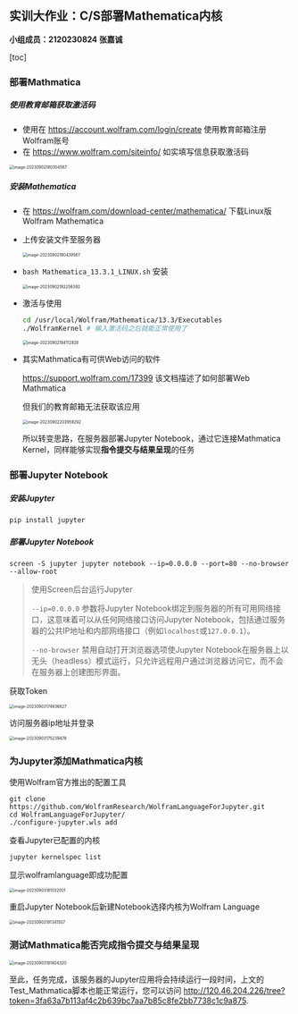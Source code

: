 ## 实训大作业：C/S部署Mathematica内核

**小组成员：2120230824 张嘉诚**

[toc]

### 部署Mathmatica

##### 使用教育邮箱获取激活码

- 使用在 https://account.wolfram.com/login/create 使用教育邮箱注册Wolfram账号
- 在 https://www.wolfram.com/siteinfo/ 如实填写信息获取激活码

<img src="./images/image-20230902180354587.png" alt="image-20230902180354587" style="zoom:50%;" />



##### 安装Mathematica

- 在 https://wolfram.com/download-center/mathematica/ 下载Linux版Wolfram Mathematica

- 上传安装文件至服务器

  <img src="./images/image-20230902180439567.png" alt="image-20230902180439567" style="zoom:50%;" />

- `bash Mathematica_13.3.1_LINUX.sh` 安装

  <img src="./images/image-20230902182256392.png" alt="image-20230902182256392" style="zoom:50%;" />

- 激活与使用

  ```sh
  cd /usr/local/Wolfram/Mathematica/13.3/Executables
  ./WolframKernel # 输入激活码之后就能正常使用了
  ```

  

  <img src="./images/image-20230902184112928.png" alt="image-20230902184112928" style="zoom:50%;" />

- 其实Mathmatica有可供Web访问的软件

  https://support.wolfram.com/17399 该文档描述了如何部署Web Mathmatica

  但我们的教育邮箱无法获取该应用

  <img src="./images/image-20230902203959292.png" alt="image-20230902203959292" style="zoom:50%;" />

  所以转变思路，在服务器部署Jupyter Notebook，通过它连接Mathmatica Kernel，同样能够实现**指令提交与结果呈现**的任务

### 部署Jupyter Notebook

##### 安装Jupyter

```sh
pip install jupyter
```

##### 部署Jupyter Notebook

```
screen -S jupyter jupyter notebook --ip=0.0.0.0 --port=80 --no-browser --allow-root
```

> 使用Screen后台运行Jupyter
>
> `--ip=0.0.0.0` 参数将Jupyter Notebook绑定到服务器的所有可用网络接口，这意味着可以从任何网络接口访问Jupyter Notebook，包括通过服务器的公共IP地址和内部网络接口（例如`localhost`或`127.0.0.1`）。
>
> `--no-browser` 禁用自动打开浏览器选项使Jupyter Notebook在服务器上以无头（headless）模式运行，只允许远程用户通过浏览器访问它，而不会在服务器上创建图形界面。

获取Token

<img src="./images/image-20230903174936827.png" alt="image-20230903174936827" style="zoom:50%;" />

访问服务器ip地址并登录

<img src="./images/image-20230903175239478.png" alt="image-20230903175239478" style="zoom:50%;" />

### 为Jupyter添加Mathmatica内核

使用Wolfram官方推出的配置工具

```
git clone https://github.com/WolframResearch/WolframLanguageForJupyter.git
cd WolframLanguageForJupyter/
./configure-jupyter.wls add
```

查看Jupyter已配置的内核

```
jupyter kernelspec list
```

显示wolframlanguage即成功配置

<img src="./images/image-20230903181032001.png" alt="image-20230903181032001" style="zoom:50%;" />

重启Jupyter Notebook后新建Notebook选择内核为Wolfram Language

<img src="./images/image-20230903181341507.png" alt="image-20230903181341507" style="zoom:50%;" />

### 测试Mathmatica能否完成指令提交与结果呈现

<img src="./images/image-20230903181804320.png" alt="image-20230903181804320" style="zoom:50%;" />

至此，任务完成，该服务器的Jupyter应用将会持续运行一段时间，上文的Test_Mathmatica脚本也能正常运行，您可以访问 http://120.46.204.226/tree?token=3fa63a7b113af4c2b639bc7aa7b85c8fe2bb7738c1c9a875.

